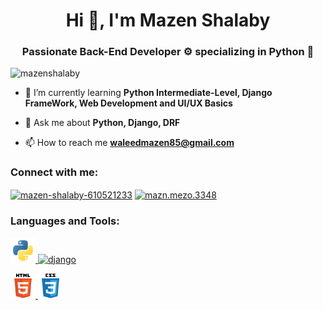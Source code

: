 <h1 align="center">Hi 👋, I'm Mazen Shalaby</h1>
<h3 align="center">Passionate Back-End Developer ⚙️ specializing in Python 🐍</h3>

<p align="left"> <img src="https://komarev.com/ghpvc/?username=mazenshalaby&label=Profile%20views&color=0e75b6&style=flat" alt="mazenshalaby" /> </p>

- 🌱 I’m currently learning **Python Intermediate-Level, Django FrameWork, Web Development and UI/UX Basics**

- 💬 Ask me about **Python, Django, DRF**

- 📫 How to reach me **waleedmazen85@gmail.com**

<h3 align="left">Connect with me:</h3>
<p align="left">
<a href="https://linkedin.com/in/mazen-shalaby-610521233" target="blank"><img align="center" src="https://raw.githubusercontent.com/rahuldkjain/github-profile-readme-generator/master/src/images/icons/Social/linked-in-alt.svg" alt="mazen-shalaby-610521233" height="30" width="40" /></a>
<a href="https://fb.com/mazn.mezo.3348" target="blank"><img align="center" src="https://raw.githubusercontent.com/rahuldkjain/github-profile-readme-generator/master/src/images/icons/Social/facebook.svg" alt="mazn.mezo.3348" height="30" width="40" /></a>
</p>

<h3 align="left">Languages and Tools:</h3>
<p align="left">
<a href="https://www.python.org" target="_blank" rel="noreferrer"> <img src="https://raw.githubusercontent.com/devicons/devicon/master/icons/python/python-original.svg" alt="python" width="40" height="40"/>
</a>
<a href="https://www.djangoproject.com/" target="_blank" rel="noreferrer"> <img src="https://cdn.worldvectorlogo.com/logos/django.svg" alt="django" width="40" height="40"/> </a>
  
<a href="https://www.w3.org/html/" target="_blank" rel="noreferrer"> <img src="https://raw.githubusercontent.com/devicons/devicon/master/icons/html5/html5-original-wordmark.svg" alt="html5" width="40" height="40"/>
</a>
<a href="https://www.w3schools.com/css/" target="_blank" rel="noreferrer"> <img src="https://raw.githubusercontent.com/devicons/devicon/master/icons/css3/css3-original-wordmark.svg" alt="css3" width="40" height="40"/>
</a>
</p>
